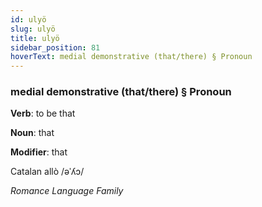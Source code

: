 ```yaml
---
id: ulyö
slug: ulyö
title: ulyö
sidebar_position: 81
hoverText: medial demonstrative (that/there) § Pronoun
---
```


### medial demonstrative (that/there) § Pronoun

**Verb**: to be that

**Noun**: that

**Modifier**: that

Catalan allò /əˈʎɔ/

*Romance Language Family*
